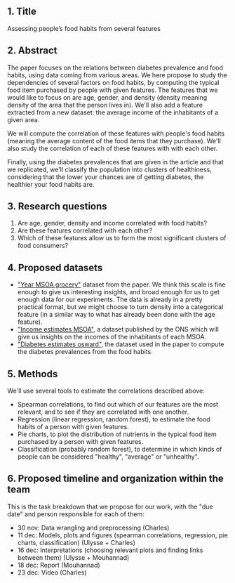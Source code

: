 ## 1. Title

Assessing people’s food habits from several features

## 2. Abstract

The paper focuses on the relations between diabetes prevalence and food habits, using data coming from various areas. We here propose to study the dependencies of several factors on food habits, by computing the typical food item purchased by people with given features. The features that we would like to focus on are age, gender, and density (density meaning density of the area that the person lives in). We'll also add a feature extracted from a new dataset: the average income of the inhabitants of a given area.

We will compute the correlation of these features with people's food habits (meaning the average content of the food items that they purchase). We'll also study the correlation of each of these features with with each other.

Finally, using the diabetes prevalences that are given in the article and that we replicated, we'll classify the population into clusters of healthiness, considering that the lower your chances are of getting diabetes, the healthier your food habits are.

## 3. Research questions

1. Are age, gender, density and income correlated with food habits?
2. Are these features correlated with each other?
3. Which of these features allow us to form the most significant clusters of food consumers?

## 4. Proposed datasets

- ["Year MSOA grocery"](https://drive.google.com/file/d/1WfnebCsuTOXvI3pGrWLxk705BlnE_oem/view?usp=sharing) dataset from the paper. We think this scale is fine enough to give us interesting insights, and broad enough for us to get enough data for our experiments. The data is already in a pretty practical format, but we might choose to turn density into a categorical feature (in a similar way to what has already been done with the age feature).
- ["Income estimates MSOA"](https://data.london.gov.uk/dataset/ons-model-based-income-estimates--msoa), a dataset published by the ONS which will give us insights on the incomes of the inhabitants of each MSOA.
- ["Diabetes estimates osward"](https://drive.google.com/file/d/1YKeBEbyyu9wo0NCA1wLxHz-SfIKecV4o/view?usp=sharing), the dataset used in the paper to compute the diabetes prevalences from the food habits.

## 5. Methods

We'll use several tools to estimate the correlations described above:
- Spearman correlations, to find out which of our features are the most relevant, and to see if they are correlated with one another.
- Regression (linear regression, random forest), to estimate the food habits of a person with given features.
- Pie charts, to plot the distribution of nutrients in the typical food item purchased by a person with given features.
- Classification (probably random forest), to determine in which kinds of people can be considered "healthy", "average" or "unhealthy".

## 6. Proposed timeline and organization within the team

This is the task breakdown that we propose for our work, with the "due date" and person responsible for each of them:
- 30 nov: Data wrangling and preprocessing (Charles)
- 11 dec: Models, plots and figures (spearman correlations, regression, pie charts, classification) (Ulysse + Charles)
- 16 dec: Interpretations (choosing relevant plots and finding links between them) (Ulysse + Mouhannad)
- 18 dec: Report (Mouhannad)
- 23 dec: Video (Charles)